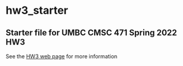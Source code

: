 # hw3_starter
## Starter file for UMBC CMSC 471 Spring 2022 HW3

See the [HW3 web page](https://www.csee.umbc.edu/courses/undergraduate/471/02/spring22/hw/HW3/) for more information
